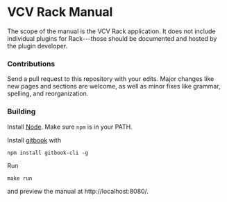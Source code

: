 # VCV Rack Manual

The scope of the manual is the VCV Rack application. It does not include individual plugins for Rack---those should be documented and hosted by the plugin developer.

### Contributions

Send a pull request to this repository with your edits.
Major changes like new pages and sections are welcome, as well as minor fixes like grammar, spelling, and reorganization.

### Building

Install [Node](https://nodejs.org/en/). Make sure `npm` is in your PATH.

Install [gitbook](https://github.com/GitbookIO/gitbook) with

	npm install gitbook-cli -g

Run

	make run

and preview the manual at http://localhost:8080/.
